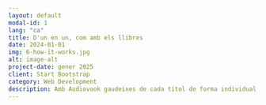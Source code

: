 ```yaml
---
layout: default
modal-id: 1
lang: "ca"
title: D'un en un, com amb els llibres
date: 2024-01-01
img: 6-how-it-works.jpg
alt: image-alt
project-date: gener 2025
client: Start Bootstrap
category: Web Development
description: Amb Audiovook gaudeixes de cada títol de forma individual, igual que amb un llibre físic. Si el deixes a algú, ja no el pots escoltar fins que deixi de tenir-lo. No cal esperar que te'l tornin, només desactives l'accés i recuperes la teva escolta. Una experiència justa, simple i flexible.
---
```

